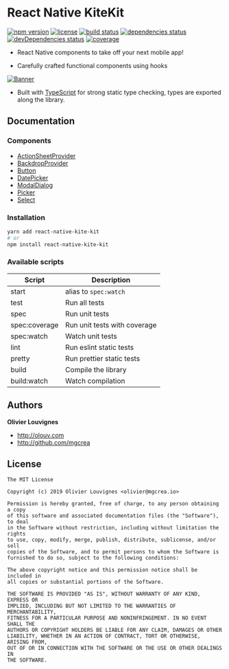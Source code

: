 # React Native KiteKit

[![npm version](https://img.shields.io/npm/v/react-native-kite-kit.svg)](https://github.com/mgcrea/react-native-kite-kit/releases)
[![license](https://img.shields.io/github/license/mgcrea/react-native-kite-kit.svg?style=flat)](https://tldrlegal.com/license/mit-license)
[![build status](https://travis-ci.com/mgcrea/react-native-kite-kit.svg?branch=master)](https://travis-ci.com/mgcrea/react-native-kite-kit)
[![dependencies status](https://david-dm.org/mgcrea/react-native-kite-kit/status.svg)](https://david-dm.org/mgcrea/react-native-kite-kit)
[![devDependencies status](https://david-dm.org/mgcrea/react-native-kite-kit/dev-status.svg)](https://david-dm.org/mgcrea/react-native-kite-kit?type=dev)
[![coverage](https://codecov.io/gh/mgcrea/react-native-kite-kit/branch/master/graph/badge.svg)](https://codecov.io/gh/mgcrea/react-native-kite-kit)

- React Native components to take off your next mobile app!

- Carefully crafted functional components using hooks

[![Banner](https://mgcrea.github.io/react-native-kite-kit/images/logo.png)](https://github.com/mgcrea/react-native-kite-kit)

- Built with [TypeScript](https://www.typescriptlang.org/) for strong static type checking, types are exported along the library.

## Documentation

### Components

- [ActionSheetProvider](./packages/action-sheet-provider)
- [BackdropProvider](./packages/backdrop-provider)
- [Button](./packages/button)
- [DatePicker](./packages/date-picker)
- [ModalDialog](./packages/modal-dialog)
- [Picker](./packages/picker)
- [Select](./packages/select)

### Installation

```bash
yarn add react-native-kite-kit
# or
npm install react-native-kite-kit
```

### Available scripts

| **Script**    | **Description**              |
| ------------- | ---------------------------- |
| start         | alias to `spec:watch`        |
| test          | Run all tests                |
| spec          | Run unit tests               |
| spec:coverage | Run unit tests with coverage |
| spec:watch    | Watch unit tests             |
| lint          | Run eslint static tests      |
| pretty        | Run prettier static tests    |
| build         | Compile the library          |
| build:watch   | Watch compilation            |

## Authors

**Olivier Louvignes**

- http://olouv.com
- http://github.com/mgcrea

## License

```
The MIT License

Copyright (c) 2019 Olivier Louvignes <olivier@mgcrea.io>

Permission is hereby granted, free of charge, to any person obtaining a copy
of this software and associated documentation files (the "Software"), to deal
in the Software without restriction, including without limitation the rights
to use, copy, modify, merge, publish, distribute, sublicense, and/or sell
copies of the Software, and to permit persons to whom the Software is
furnished to do so, subject to the following conditions:

The above copyright notice and this permission notice shall be included in
all copies or substantial portions of the Software.

THE SOFTWARE IS PROVIDED "AS IS", WITHOUT WARRANTY OF ANY KIND, EXPRESS OR
IMPLIED, INCLUDING BUT NOT LIMITED TO THE WARRANTIES OF MERCHANTABILITY,
FITNESS FOR A PARTICULAR PURPOSE AND NONINFRINGEMENT. IN NO EVENT SHALL THE
AUTHORS OR COPYRIGHT HOLDERS BE LIABLE FOR ANY CLAIM, DAMAGES OR OTHER
LIABILITY, WHETHER IN AN ACTION OF CONTRACT, TORT OR OTHERWISE, ARISING FROM,
OUT OF OR IN CONNECTION WITH THE SOFTWARE OR THE USE OR OTHER DEALINGS IN
THE SOFTWARE.
```

